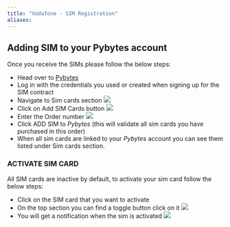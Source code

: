 ```yaml
---
title: "Vodafone - SIM Registration"
aliases:
---
```


## Adding SIM to your Pybytes account

Once you receive the SIMs please  follow the below steps:

* Head over to [Pybytes](http://pybytes.pycom.io)
* Log in with the credentials you used or created when signing up for the SIM contract
* Navigate to Sim cards section
![](/gitbook/assets/cell-services/sim-section-all-sims.png)
* Click on Add SIM Cards button
![](/gitbook/assets/cell-services/add-sim-button.png)
* Enter the Order number
![](/gitbook/assets/cell-services/enter-number.png)
* Click ADD SIM to *Pybytes* (this will validate all sim cards you have purchased in this order)
* When all sim cards are linked to your *Pybytes* account you can see them listed under Sim cards section.

### ACTIVATE SIM CARD
All SIM cards are inactive by default, to activate your sim card follow the below steps:

* Click on the SIM card that you want to activate
* On the top section you can find a toggle button click on it
![](/gitbook/assets/cell-services/sim-details.png)
* You will get a notification when the sim is activated
![](/gitbook/assets/cell-services/active-sim.png)
